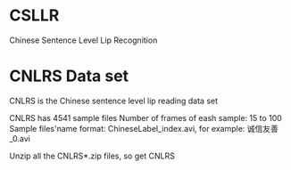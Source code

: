 # CSLLR
Chinese Sentence Level Lip Recognition


# CNLRS Data set

CNLRS is the Chinese sentence level lip reading data set

CNLRS has 4541 sample files
Number of frames of eash sample: 15 to 100
Sample files'name format: ChineseLabel_index.avi, for example: 诚信友善_0.avi

Unzip all the CNLRS*.zip files, so get CNLRS
